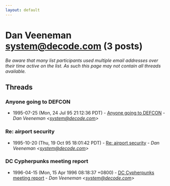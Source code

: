 ```yaml
---
layout: default
---
```


# Dan Veeneman <system@decode.com> (3 posts)

_Be aware that many list participants used multiple email addresses over their time active on the list. As such this page may not contain all threads available._

## Threads

### Anyone going to DEFCON
+ 1995-07-25 (Mon, 24 Jul 95 21:12:36 PDT) - [Anyone going to DEFCON](/archive/1995/07/56e775a8d204b205311a4099765067920eda2d876b9cf7f651a07c19b6aedb54) - _Dan Veeneman \<system@decode.com\>_

### Re: airport security
+ 1995-10-20 (Thu, 19 Oct 95 18:01:42 PDT) - [Re: airport security](/archive/1995/10/9de3e65887a4fa40238d05f2df69c24bb38486bcbfc8e8f65f59754de3602a8f) - _Dan Veeneman \<system@decode.com\>_

### DC Cypherpunks meeting report
+ 1996-04-15 (Mon, 15 Apr 1996 08:18:37 +0800) - [DC Cypherpunks meeting report](/archive/1996/04/64e59bf576c68db62efbc90eddc5cd3e52010aef3aee029b0412bbe3da2a0806) - _Dan Veeneman \<system@decode.com\>_

